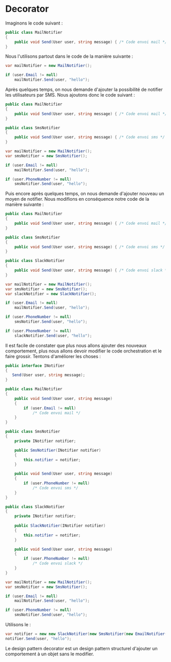 # Decorator

Imaginons le code suivant :

```C#
public class MailNotifier
{
	public void Send(User user, string message) { /* Code envoi mail */ }
}
```

Nous l'utilisons partout dans le code de la manière suivante :

```C#
var mailNotifier = new MailNotifier();

if (user.Email != null)
    mailNotifier.Send(user, "hello");
```

Après quelques temps, on nous demande d'ajouter la possibilité de notifier les utilisateurs par SMS. Nous ajoutons donc le code suivant :

```C#
public class MailNotifier
{
	public void Send(User user, string message) { /* Code envoi mail */ }
}

public class SmsNotifier
{
	public void Send(User user, string message) { /* Code envoi sms */ }
}
```

```C#
var mailNotifier = new MailNotifier();
var smsNotifier = new SmsNotifier();

if (user.Email != null)
    mailNotifier.Send(user, "hello");

if (user.PhoneNumber != null)
    smsNotifier.Send(user, "hello");
```

Puis encore après quelques temps, on nous demande d'ajouter nouveau un moyen de notifier. Nous modifions en conséquence notre code de la manière suivante : 

```C#
public class MailNotifier
{
	public void Send(User user, string message) { /* Code envoi mail */ }
}

public class SmsNotifier
{
	public void Send(User user, string message) { /* Code envoi sms */ }
}

public class SlackNotifier
{
	public void Send(User user, string message) { /* Code envoi slack */ }
}
```

```C#
var mailNotifier = new MailNotifier();
var smsNotifier = new SmsNotifier();
var slackNotifier = new SlackNotifier();

if (user.Email != null)
    mailNotifier.Send(user, "hello");

if (user.PhoneNumber != null)
    smsNotifier.Send(user, "hello");

if (user.PhoneNumber != null)
    slackNotifier.Send(user, "hello");
```

Il est facile de constater que plus nous allons ajouter des nouveaux comportement, plus nous allons devoir modifier le code orchestration et le faire grossir. Tentons d'améliorer les choses :

```C#
public interface INotifier 
{
   Send(User user, string message); 
}

public class MailNotifier
{
	public void Send(User user, string message) 
    { 
        if (user.Email != null)
            /* Code envoi mail */ 
    }
}

public class SmsNotifier
{
    private INotifier notifier;

    public SmsNotifier(INotifier notifier)
    {
        this.notifier = notifier;
    }

	public void Send(User user, string message) 
    { 
        if (user.PhoneNumber != null)
            /* Code envoi sms */ 
    }
}

public class SlackNotifier
{
    private INotifier notifier;
    
    public SlackNotifier(INotifier notifier)
    {
        this.notifier = notifier;
    }

	public void Send(User user, string message) 
    { 
        if (user.PhoneNumber != null)
            /* Code envoi slack */ 
    }
}
```

```C#
var mailNotifier = new MailNotifier();
var smsNotifier = new SmsNotifier();

if (user.Email != null)
    mailNotifier.Send(user, "hello");

if (user.PhoneNumber != null)
    smsNotifier.Send(user, "hello");
```

Utilisons le :

```C#
var notifier = new new SlackNotifier(new SmsNotifier(new EmailNotifier()))
notifier.Send(user, "hello");
```

Le design pattern decorator est un design pattern structurel d'ajouter un comportement à un objet sans le modifier.

